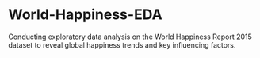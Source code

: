 # World-Happiness-EDA
Conducting exploratory data analysis on the World Happiness Report 2015 dataset to reveal global happiness trends and key influencing factors.
